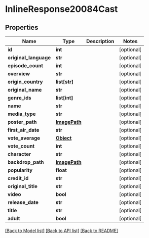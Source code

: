 # InlineResponse20084Cast

## Properties
Name | Type | Description | Notes
------------ | ------------- | ------------- | -------------
**id** | **int** |  | [optional] 
**original_language** | **str** |  | [optional] 
**episode_count** | **int** |  | [optional] 
**overview** | **str** |  | [optional] 
**origin_country** | **list[str]** |  | [optional] 
**original_name** | **str** |  | [optional] 
**genre_ids** | **list[int]** |  | [optional] 
**name** | **str** |  | [optional] 
**media_type** | **str** |  | [optional] 
**poster_path** | [**ImagePath**](ImagePath.md) |  | [optional] 
**first_air_date** | **str** |  | [optional] 
**vote_average** | [**Object**](.md) |  | [optional] 
**vote_count** | **int** |  | [optional] 
**character** | **str** |  | [optional] 
**backdrop_path** | [**ImagePath**](ImagePath.md) |  | [optional] 
**popularity** | **float** |  | [optional] 
**credit_id** | **str** |  | [optional] 
**original_title** | **str** |  | [optional] 
**video** | **bool** |  | [optional] 
**release_date** | **str** |  | [optional] 
**title** | **str** |  | [optional] 
**adult** | **bool** |  | [optional] 

[[Back to Model list]](../README.md#documentation-for-models) [[Back to API list]](../README.md#documentation-for-api-endpoints) [[Back to README]](../README.md)

